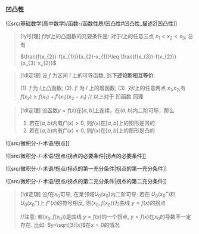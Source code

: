 
### 凹凸性
![[src/基础数学(高中数学)/函数-/函数性质/凹凸性#凹凸性_描述2|凹凸性]]



> [!yl引理] 
> $f$为$I$上的凸函数的充要条件是:
> 对于$I$上的任意三点 $x_{1}<x_{2}<x_{3}$, 总有
> 
> $\frac{f(x_{2})-f(x_{1})}{x_{2}-x_{1}}\leq \frac{f(x_{3})-f(x_{2})}{x_{3}-x_{2}}$

> [!dl定理] 
> 设 $f$ 为区间 $I$ 上的可导函数, 则**下述论断相互等价**:
> 
> (1). $f$ 为 $I$上凸函数;
> (2). $f'$ 为 $I$ 上的增函数;
> (3). 对$I$上的任意两点 $x_1$,$x_2$,有 $f(x_{2})\geq f(x_{1})+f'(x_{1})(x_{2}-x_{1})$
> // 以上对于 凹函数 同理

> [!dl定理] 
> 设函数$y=f(x)$在$[a,b]$上连续，在$(a,b)$内二阶可导，那么
> 1. 若在$(a,b)$内有$f''(x)>0$, 则$f(x)$在$[a,b]$上的图形是凹的
> 2. 若在$(a,b)$内有$f''(x)<0$, 则$f(x)$在$[a,b]$上的图形是凸的

![[src/微积分-/-术语/拐点]]

![[src/微积分-/-术语/拐点/拐点的必要条件|拐点的必要条件]]

![[src/微积分-/-术语/拐点/拐点的第一充分条件|拐点的第一充分条件]]

![[src/微积分-/-术语/拐点/拐点的第二充分条件|拐点的第二充分条件]]

> [!dl定理] 
> 设$f$在$x_0$可导, 在某邻域$U_0(x_{0})$内二阶可导.
> 若在 $U_0(x_{0}^{+})$和$U_0(x_{0}^{-})$上 $f''(x)$的符号相反, 则$(x_{0},f(x_{0}))$为曲线 $y=f(x)$的拐点
> 
> //注意: 若$(x_{0},f(x_{0}))$是曲线 $y=f(x)$的一个拐点, $y=f(x)$在$x_0$的导数不一定存在. 比如: $y=\sqrt[3]{x}$在$x=0$的情况


